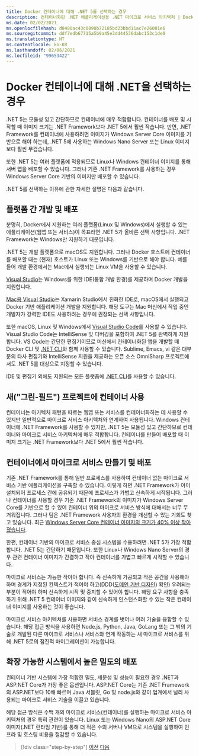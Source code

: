 ```yaml
---
title: Docker 컨테이너에 대해 .NET 5를 선택하는 경우
description: 컨테이너화된 .NET 애플리케이션용 .NET 마이크로 서비스 아키텍처 | Docker 컨테이너에 대해 .NET을 선택하는 경우
ms.date: 02/02/2021
ms.openlocfilehash: d0480ac43c0090b72185bd23bbd11ac7e26001e6
ms.sourcegitcommit: ddf7edb67715a5b9a45e3dd44536dabc153c1de0
ms.translationtype: HT
ms.contentlocale: ko-KR
ms.lasthandoff: 02/06/2021
ms.locfileid: "99653422"
---
```

# <a name="when-to-choose-net-for-docker-containers"></a>Docker 컨테이너에 대해 .NET을 선택하는 경우

.NET 5는 모듈성 있고 간단하므로 컨테이너에 매우 적합합니다. 컨테이너를 배포 및 시작할 때 이미지 크기는 .NET Framework보다 .NET 5에서 훨씬 작습니다. 반면, .NET Framework를 컨테이너에 사용하려면 이미지가 Windows Server Core 이미지를 기반으로 해야 하는데, .NET 5에 사용하는 Windows Nano Server 또는 Linux 이미지보다 훨씬 무겁습니다.

또한 .NET 5는 여러 플랫폼에 적용되므로 Linux나 Windows 컨테이너 이미지를 통해 서버 앱을 배포할 수 있습니다. 그러나 기존 .NET Framework를 사용하는 경우 Windows Server Core 기반의 이미지만 배포할 수 있습니다.

.NET 5를 선택하는 이유에 관한 자세한 설명은 다음과 같습니다.

## <a name="developing-and-deploying-cross-platform"></a>플랫폼 간 개발 및 배포

분명히, Docker에서 지원하는 여러 플랫폼(Linux 및 Windows)에서 실행할 수 있는 애플리케이션(웹앱 또는 서비스)이 목표라면 .NET 5가 올바른 선택 사항입니다. .NET Framework는 Windows만 지원하기 때문입니다.

.NET 5는 개발 플랫폼으로 macOS도 지원합니다. 그러나 Docker 호스트에 컨테이너를 배포할 때는 (현재) 호스트가 Linux 또는 Windows를 기반으로 해야 합니다. 예를 들어 개발 환경에서는 Mac에서 실행되는 Linux VM을 사용할 수 있습니다.

[Visual Studio](https://www.visualstudio.com/vs/)는 Windows를 위한 IDE(통합 개발 환경)를 제공하며 Docker 개발을 지원합니다.

[Mac용 Visual Studio](https://www.visualstudio.com/vs/visual-studio-mac/)는 Xamarin Studio에서 진화한 IDE로, macOS에서 실행되고 Docker 기반 애플리케이션 개발을 지원합니다. 해당 도구는 Mac 머신에서 작업 중인 개발자가 강력한 IDE도 사용하려는 경우에 권장되는 선택 사항입니다.

또한 macOS, Linux 및 Windows에서 [Visual Studio Code](https://code.visualstudio.com/)를 사용할 수 있습니다. Visual Studio Code는 IntelliSense 및 디버깅을 포함하여 .NET 5를 완벽하게 지원합니다. VS Code는 간단한 편집기이므로 머신에서 컨테이너화된 앱을 개발할 때 Docker CLI 및 [.NET CLI](../../../core/tools/index.md)와 함께 사용할 수 있습니다. Sublime, Emacs, vi 같은 대부분의 타사 편집기와 IntelliSense 지원을 제공하는 오픈 소스 OmniSharp 프로젝트에서도 .NET 5를 대상으로 지정할 수 있습니다.

IDE 및 편집기 외에도 지원되는 모든 플랫폼에 [.NET CLI](../../../core/tools/index.md)를 사용할 수 있습니다.

## <a name="using-containers-for-new-green-field-projects"></a>새("그린-필드") 프로젝트에 컨테이너 사용

컨테이너는 아키텍처 패턴을 따르는 웹앱 또는 서비스를 컨테이너화하는 데 사용할 수 있지만 일반적으로 마이크로 서비스 아키텍처와 연계하여 사용됩니다. Windows 컨테이너에 .NET Framework를 사용할 수 있지만, .NET 5는 모듈성 있고 간단하므로 컨테이너와 마이크로 서비스 아키텍처에 매우 적합합니다. 컨테이너를 만들어 배포할 때 이미지 크기는 .NET Framework보다 .NET 5에서 훨씬 작습니다.

## <a name="create-and-deploy-microservices-on-containers"></a>컨테이너에서 마이크로 서비스 만들기 및 배포

기존 .NET Framework를 통해 일반 프로세스를 사용하여 컨테이너 없는 마이크로 서비스 기반 애플리케이션을 구축할 수 있습니다. 이렇게 하면 .NET Framework가 이미 설치되어 프로세스 간에 공유되기 때문에 프로세스가 가볍고 신속하게 시작됩니다. 그러나 컨테이너를 사용할 경우 기존 .NET Framework의 이미지가 Windows Server Core를 기반으로 할 수 있어 컨테이너 위의 마이크로 서비스 방식에 대해서는 너무 무거워집니다. 그러나 팀은 .NET Framework 사용자의 환경을 개선할 수 있는 기회도 찾고 있습니다. 최근 [Windows Server Core 컨테이너 이미지의 크기가 40% 이상 작아졌습니다](https://devblogs.microsoft.com/dotnet/we-made-windows-server-core-container-images-40-smaller).

한편, 컨테이너 기반의 마이크로 서비스 중심 시스템을 수용하려면 .NET 5가 가장 적합합니다. .NET 5는 간단하기 때문입니다. 또한 Linux나 Windows Nano Server의 경우 관련 컨테이너 이미지가 간결하고 작아 컨테이너를 가볍고 빠르게 시작할 수 있습니다.

마이크로 서비스는 가능한 작아야 합니다. 즉 신속하게 가공되고 작은 공간을 사용해야 하며 경계가 지정된 컨텍스트가 적어야 하고(DDD([도메인 기반 디자인](https://en.wikipedia.org/wiki/Domain-driven_design)) 확인) 우려되는 부분이 적어야 하며 신속하게 시작 및 중지할 수 있어야 합니다. 해당 요구 사항을 충족하기 위해 .NET 5 컨테이너 이미지와 같이 신속하게 인스턴스화할 수 있는 작은 컨테이너 이미지를 사용하는 것이 좋습니다.

마이크로 서비스 아키텍처를 사용하면 서비스 경계를 벗어나 여러 기술을 융합할 수 있습니다. 해당 접근 방식을 사용하면 Node.js, Python, Java, GoLang 또는 그 밖의 기술로 개발된 다른 마이크로 서비스나 서비스와 연계 작동하는 새 마이크로 서비스를 위해 .NET 5로의 점진적 마이그레이션이 가능합니다.

## <a name="deploying-high-density-in-scalable-systems"></a>확장 가능한 시스템에서 높은 밀도의 배포

컨테이너 기반 시스템에 가장 적합한 밀도, 세분성 및 성능이 필요한 경우 .NET과 ASP.NET Core가 가장 좋은 옵션입니다. ASP.NET Core는 기존 .NET Framework의 ASP.NET보다 10배 빠르며 Java 서블릿, Go 및 node.js와 같이 업계에서 널리 사용되는 마이크로 서비스 기술을 이끌고 있습니다.

해당 접근 방식은 수백 개의 마이크로 서비스(컨테이너)를 실행하는 마이크로 서비스 아키텍처의 경우 특히 관련이 있습니다. Linux 또는 Windows Nano의 ASP.NET Core 이미지(.NET 런타임 기반)를 통해 더 적은 수의 서버나 VM으로 시스템을 실행하여 인프라 및 호스팅 비용을 절감할 수 있습니다.

>[!div class="step-by-step"]
>[이전](general-guidance.md)
>[다음](net-framework-container-scenarios.md)
